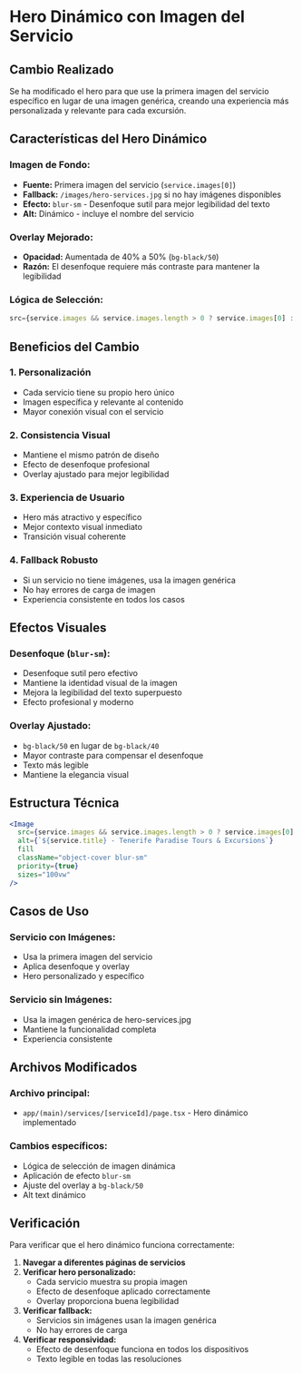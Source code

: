 # Hero Dinámico con Imagen del Servicio

## Cambio Realizado

Se ha modificado el hero para que use la primera imagen del servicio específico en lugar de una imagen genérica, creando una experiencia más personalizada y relevante para cada excursión.

## Características del Hero Dinámico

### **Imagen de Fondo:**
- **Fuente:** Primera imagen del servicio (`service.images[0]`)
- **Fallback:** `/images/hero-services.jpg` si no hay imágenes disponibles
- **Efecto:** `blur-sm` - Desenfoque sutil para mejor legibilidad del texto
- **Alt:** Dinámico - incluye el nombre del servicio

### **Overlay Mejorado:**
- **Opacidad:** Aumentada de 40% a 50% (`bg-black/50`)
- **Razón:** El desenfoque requiere más contraste para mantener la legibilidad

### **Lógica de Selección:**
```javascript
src={service.images && service.images.length > 0 ? service.images[0] : '/images/hero-services.jpg'}
```

## Beneficios del Cambio

### 1. **Personalización**
- Cada servicio tiene su propio hero único
- Imagen específica y relevante al contenido
- Mayor conexión visual con el servicio

### 2. **Consistencia Visual**
- Mantiene el mismo patrón de diseño
- Efecto de desenfoque profesional
- Overlay ajustado para mejor legibilidad

### 3. **Experiencia de Usuario**
- Hero más atractivo y específico
- Mejor contexto visual inmediato
- Transición visual coherente

### 4. **Fallback Robusto**
- Si un servicio no tiene imágenes, usa la imagen genérica
- No hay errores de carga de imagen
- Experiencia consistente en todos los casos

## Efectos Visuales

### **Desenfoque (`blur-sm`):**
- Desenfoque sutil pero efectivo
- Mantiene la identidad visual de la imagen
- Mejora la legibilidad del texto superpuesto
- Efecto profesional y moderno

### **Overlay Ajustado:**
- `bg-black/50` en lugar de `bg-black/40`
- Mayor contraste para compensar el desenfoque
- Texto más legible
- Mantiene la elegancia visual

## Estructura Técnica

```jsx
<Image
  src={service.images && service.images.length > 0 ? service.images[0] : '/images/hero-services.jpg'}
  alt={`${service.title} - Tenerife Paradise Tours & Excursions`}
  fill
  className="object-cover blur-sm"
  priority={true}
  sizes="100vw"
/>
```

## Casos de Uso

### **Servicio con Imágenes:**
- Usa la primera imagen del servicio
- Aplica desenfoque y overlay
- Hero personalizado y específico

### **Servicio sin Imágenes:**
- Usa la imagen genérica de hero-services.jpg
- Mantiene la funcionalidad completa
- Experiencia consistente

## Archivos Modificados

### **Archivo principal:**
- `app/(main)/services/[serviceId]/page.tsx` - Hero dinámico implementado

### **Cambios específicos:**
- Lógica de selección de imagen dinámica
- Aplicación de efecto `blur-sm`
- Ajuste del overlay a `bg-black/50`
- Alt text dinámico

## Verificación

Para verificar que el hero dinámico funciona correctamente:

1. **Navegar a diferentes páginas de servicios**
2. **Verificar hero personalizado:**
   - Cada servicio muestra su propia imagen
   - Efecto de desenfoque aplicado correctamente
   - Overlay proporciona buena legibilidad
3. **Verificar fallback:**
   - Servicios sin imágenes usan la imagen genérica
   - No hay errores de carga
4. **Verificar responsividad:**
   - Efecto de desenfoque funciona en todos los dispositivos
   - Texto legible en todas las resoluciones 